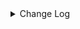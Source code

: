 <details><summary> Change Log </summary>

| Change | Commit | Version |
| --- | --- | --- |
|fix code style|https://github.com/apache/seatunnel/commit/d62342aa5| dev |
|[maven-release-plugin] prepare for next development iteration|https://github.com/apache/seatunnel/commit/dca66b78d| dev |
|[maven-release-plugin] prepare release 2.3.10|https://github.com/apache/seatunnel/commit/5c8a4c03d|2.3.10|
|[improve] http connector options (#8969)|https://github.com/apache/seatunnel/commit/63ff9f910|2.3.10|
|[Feature][Connector-V2] Support TableSourceFactory/TableSinkFactory on http (#5816)|https://github.com/apache/seatunnel/commit/6f49ec6ea|2.3.4|
|[Improve][build] Give the maven module a human readable name (#4114)|https://github.com/apache/seatunnel/commit/d7cd60105|2.3.1|
|[Improve][Project] Code format with spotless plugin. (#4101)|https://github.com/apache/seatunnel/commit/a2ab16656|2.3.1|
|[Improve][Connector-V2][Http]Improve json parse option rule for all http connector (#3627)|https://github.com/apache/seatunnel/commit/589e4161e|2.3.0|
|[Feature][Connector-V2][HTTP] Use json-path parsing (#3510)|https://github.com/apache/seatunnel/commit/1807eb6c9|2.3.0|
|[Hotfix][OptionRule] Fix option rule about all connectors (#3592)|https://github.com/apache/seatunnel/commit/226dc6a11|2.3.0|
|[Improve][Connector-V2][Lemlist] Unified exception for lemlist connector (#3534)|https://github.com/apache/seatunnel/commit/705728ebb|2.3.0|
|[Feature][Connector-V2][Lemlist]Add Lemlist source connector (#3346)|https://github.com/apache/seatunnel/commit/12d66b424|2.3.0|

</details>
